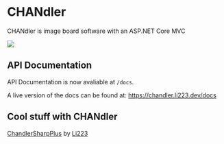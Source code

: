 # CHANdler
CHANdler is image board software with an ASP.NET Core MVC

![](https://i.kym-cdn.com/photos/images/newsfeed/000/779/388/d33.jpg)

## API Documentation
API Documentation is now avaliable at `/docs`.

A live version of the docs can be found at: https://chandler.li223.dev/docs

## Cool stuff with CHANdler
[ChandlerSharpPlus](https://github.com/li223/ChandlerSharpPlus) by [Li223](https://github.com/li223)
